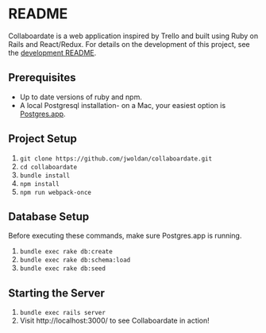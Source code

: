 # README

Collaboardate is a web application inspired by Trello and built using Ruby on Rails and React/Redux. For details on the development of this project, see the [development README](docs/README.md).

## Prerequisites
- Up to date versions of ruby and npm.  
- A local Postgresql installation- on a Mac, your easiest option is [Postgres.app](http://postgresapp.com/).

## Project Setup

1. `git clone https://github.com/jwoldan/collaboardate.git`
2. `cd collaboardate`
3. `bundle install`
4. `npm install`
5. `npm run webpack-once`

## Database Setup

Before executing these commands, make sure Postgres.app is running.

1. `bundle exec rake db:create`
2. `bundle exec rake db:schema:load`
3. `bundle exec rake db:seed`

## Starting the Server
1. `bundle exec rails server`
2.  Visit http://localhost:3000/ to see Collaboardate in action!
